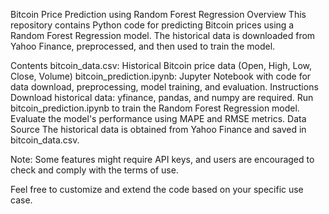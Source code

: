 Bitcoin Price Prediction using Random Forest Regression
Overview
This repository contains Python code for predicting Bitcoin prices using a Random Forest Regression model. The historical data is downloaded from Yahoo Finance, preprocessed, and then used to train the model.

Contents
bitcoin_data.csv: Historical Bitcoin price data (Open, High, Low, Close, Volume)
bitcoin_prediction.ipynb: Jupyter Notebook with code for data download, preprocessing, model training, and evaluation.
Instructions
Download historical data: yfinance, pandas, and numpy are required.
Run bitcoin_prediction.ipynb to train the Random Forest Regression model.
Evaluate the model's performance using MAPE and RMSE metrics.
Data Source
The historical data is obtained from Yahoo Finance and saved in bitcoin_data.csv.

Note: Some features might require API keys, and users are encouraged to check and comply with the terms of use.

Feel free to customize and extend the code based on your specific use case.
